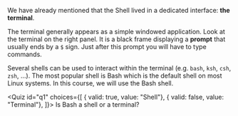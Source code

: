 <script>
import Quiz from "components/Quiz.svelte";
</script>

We have already mentioned that the Shell lived in a dedicated interface: **the terminal**.

The terminal generally appears as a simple windowed application. Look at the terminal on the right panel. 
It is a black frame displaying a **prompt** that usually ends by a `$` sign. 
Just after this prompt you will have to type commands.

Several shells can be used to interact within the terminal (e.g. `bash`, `ksh`, `csh`, `zsh`, ...). 
The most popular shell is Bash which is the default shell on most Linux systems. 
In this course, we will use the Bash shell.

<Quiz id="q1" choices={[
	{ valid: true, value: "Shell"},
	{ valid: false, value: "Terminal"},
]}>
	<span slot="prompt">
		Is Bash a shell or a terminal?
	</span>
</Quiz>
